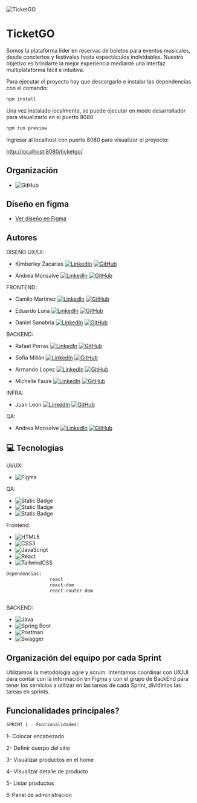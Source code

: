 ![TicketGO]([https://drive.google.com/file/d/1D64Lb7XTbt-DroKiTVZnzaLV5IlvqB3c/view?usp=drive_link](https://www.dropbox.com/scl/fi/n0yi40d5ok7plso0iofqu/ticketgo.png?rlkey=poh0h4fi1xag2yjavjm9l4jd8&st=d2rrrnxt&dl=0))

# TicketGO

Somos la plataforma líder en reservas de boletos para eventos musicales, desde conciertos y festivales hasta espectáculos inolvidables. Nuestro objetivo es brindarte la mejor experiencia mediante una interfaz multiplataforma fácil e intuitiva. 

Para ejecutar el proyecto hay que descargarlo e instalar las dependencias con el comando:

``` javascript
npm install
```

Una vez instalado localmente, se puede ejecutar en modo desarrollador para visualizarlo en el puerto 8080

``` javascript
npm run preview
```

Ingresar al localhost con puerto 8080 para visualizar el proyecto:

[http://localhost:8080/ticketgo/]( http://localhost:8080/ticketgo/)


## Organización
- ![GitHub](https://img.shields.io/badge/GitHub-181717.svg?style=for-the-badge&logo=github&logoColor=white)

## Diseño en figma
 - [Ver diseño en Figma](https://www.figma.com/design/Zmv0upCMDhn4G3YMWFuxeG/Proyecto-Integrador?node-id=15-2&node-type=canvas&t=U4GTQdQblGgqXNl2-0)



## Autores

DISEÑO UX/UI:

- Kimberley Zacarias [![LinkedIn](https://img.shields.io/badge/-LinkedIn-0077B5?style=social&logo=linkedin&logoColor=blue&label=)](https://www.linkedin.com/in/kimzac/) [![GitHub](https://img.shields.io/badge/-GitHub-181717?style=social&logo=github&logoColor=black&label=)](https://github.com/KimZac)

- Andrea Monsalve [![LinkedIn](https://img.shields.io/badge/LinkedIn-0077B5.svg?style=social&logo=linkedin&logoColor=blue&label)](https://www.linkedin.com/in/andrea-mondev/) [![GitHub](https://img.shields.io/badge/GitHub-181717.svg?style=social&logo=github)](https://github.com/sofia-isabella-millan-sd)


FRONTEND:

- Camilo Martinez [![LinkedIn](https://img.shields.io/badge/LinkedIn-0077B5.svg?style=social&logo=linkedin&logoColor=blue&label)](https://www.linkedin.com/in/camilomartinez01/) [![GitHub](https://img.shields.io/badge/GitHub-181717.svg?style=social&logo=github)](https://github.com/CamiloProg)

- Eduardo Luna [![LinkedIn](https://img.shields.io/badge/LinkedIn-0077B5.svg?style=social&logo=linkedin&logoColor=blue&label)](https://www.linkedin.com/in/eolunas/) [![GitHub](https://img.shields.io/badge/GitHub-181717.svg?style=social&logo=github)](https://github.com/eolunas)

- Daniel Sanabria [![LinkedIn](https://img.shields.io/badge/LinkedIn-0077B5.svg?style=social&logo=linkedin&logoColor=blue&label)](https://www.linkedin.com/in/danielsanabriarivera/) [![GitHub](https://img.shields.io/badge/GitHub-181717.svg?style=social&logo=github)](https://github.com/dqniel12396)



BACKEND:

- Rafael Porras [![LinkedIn](https://img.shields.io/badge/LinkedIn-0077B5.svg?style=social&logo=linkedin&logoColor=blue&label)](https://www.linkedin.com/in/rafael-porras-722517216/) [![GitHub](https://img.shields.io/badge/GitHub-181717.svg?style=social&logo=github)](https://github.com/RafaMenendez2021)

- Sofía Millán [![LinkedIn](https://img.shields.io/badge/LinkedIn-0077B5.svg?style=social&logo=linkedin&logoColor=blue&label)](https://www.linkedin.com/in/sofia-isabella-millan-sd/) [![GitHub](https://img.shields.io/badge/GitHub-181717.svg?style=social&logo=github)](https://github.com/sofmillan)

- Armando Lopez [![LinkedIn](https://img.shields.io/badge/LinkedIn-0077B5.svg?style=social&logo=linkedin&logoColor=blue&label)](https://www.linkedin.com/in/armando-jorge-lopez-espinoza-454376184) [![GitHub](https://img.shields.io/badge/GitHub-181717.svg?style=social&logo=github)](https://github.com/devarm)

- Michelle Faure [![LinkedIn](https://img.shields.io/badge/LinkedIn-0077B5.svg?style=social&logo=linkedin&logoColor=blue&label)](https://www.linkedin.com/in/michellefaure/) [![GitHub](https://img.shields.io/badge/GitHub-181717.svg?style=social&logo=github)](https://github.com/MichelleFaure)


INFRA:

- Juan Leon [![LinkedIn](https://img.shields.io/badge/LinkedIn-0077B5.svg?style=social&logo=linkedin&logoColor=blue&label)](https://www.linkedin.com/in/juan-jose-leon-2768761a4/) [![GitHub](https://img.shields.io/badge/GitHub-181717.svg?style=social&logo=github)](https://github.com/juanleongo)


QA:

- Andrea Monsalve [![LinkedIn](https://img.shields.io/badge/LinkedIn-0077B5.svg?style=social&logo=linkedin&logoColor=blue&label)](https://www.linkedin.com/in/andrea-mondev/) [![GitHub](https://img.shields.io/badge/GitHub-181717.svg?style=social&logo=github)](https://github.com/sofia-isabella-millan-sd)




## 💻 Tecnologias

UI/UX:

- ![Figma](https://img.shields.io/badge/Figma-F24E1E.svg?style=for-the-badge&logo=figma&logoColor=white)


QA:

- ![Static Badge](https://img.shields.io/badge/Jira-blue?style=for-the-badge&logo=jirasoftware&logoColor=white)
- ![Static Badge](https://img.shields.io/badge/Google%20Sheets-%2334A853?style=for-the-badge&logo=googlesheets&logoColor=white)
- ![Static Badge](https://img.shields.io/badge/Swagger%20UI-green?style=for-the-badge&logo=swagger&logoColor=white)

Frontend:

- ![HTML5](https://img.shields.io/badge/html5-%23E34F26.svg?style=for-the-badge&logo=html5&logoColor=white)
- ![CSS3](https://img.shields.io/badge/css3-%231572B6.svg?style=for-the-badge&logo=css3&logoColor=white)
- ![JavaScript](https://img.shields.io/badge/javascript-%23323330.svg?style=for-the-badge&logo=javascript&logoColor=%23F7DF1E)
- ![React](https://img.shields.io/badge/react-%2320232a.svg?style=for-the-badge&logo=react&logoColor=%2361DAFB)
- ![TailwindCSS](https://img.shields.io/badge/Tailwind_CSS-38B2AC.svg?style=for-the-badge&logo=tailwind-css&logoColor=white)

  
```bash
Dependencias:
                react
                react-dom
                react-router-dom
                
```

BACKEND:
- ![Java](https://img.shields.io/badge/java-%23ED8B00.svg?style=for-the-badge&logo=openjdk&logoColor=white)
- ![Spring Boot](https://img.shields.io/badge/spring%20boot-%23ED8B00.svg?style=for-the-badge&logo=Spring&logoColor=fff)
- ![Postman](https://img.shields.io/badge/Postman-FF6C37?style=for-the-badge&logo=postman&logoColor=white)
- ![Swagger](https://img.shields.io/badge/-Swagger-%23Clojure?style=for-the-badge&logo=swagger&logoColor=white)




## Organización del equipo por cada Sprint

Utilizamos la metodología agile y scrum.
Intentamos coordinar con UX/UI para contar con la información en Figma y con el grupo de BackEnd para tener los servicios a utilizar en las tareas de cada Sprint, dividimos las tareas en sprints.

## Funcionalidades principales?

```bash
SPRINT 1 - Funcionalidades:
```

1- Colocar encabezado

2- Definir cuerpo del sitio

3- Visualizar productos en el home 

4- Visualizar detalle de producto

5- Listar productos

6-Panel de administracion



